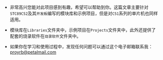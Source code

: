 - 非常高兴您能对此项目感到有趣，希望可以帮助到你。这篇文章主要针对`STC89C52`及其`开发板`编写的模块库和示例项目，但是对`C51`系列的单片机也同样适用。

- 模块库在`Libraries`文件夹中，示例项目在`Projects`文件夹中，此外还提供了配套的烧录软件在`烧录软件`文件夹中。

- 如果你在学习和使用过程中，发现任何问题可以通过这个电子邮箱联系我：proyrb@petalmail.com
